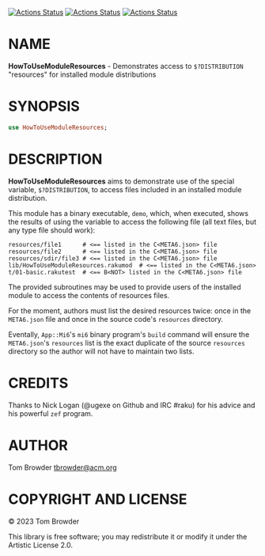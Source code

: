 [![Actions Status](https://github.com/tbrowder/HowToUseModuleResources/actions/workflows/linux.yml/badge.svg)](https://github.com/tbrowder/HowToUseModuleResources/actions) [![Actions Status](https://github.com/tbrowder/HowToUseModuleResources/actions/workflows/macos.yml/badge.svg)](https://github.com/tbrowder/HowToUseModuleResources/actions) [![Actions Status](https://github.com/tbrowder/HowToUseModuleResources/actions/workflows/windows.yml/badge.svg)](https://github.com/tbrowder/HowToUseModuleResources/actions)

NAME
====

**HowToUseModuleResources** - Demonstrates access to `$?DISTRIBUTION` "resources" for installed module distributions

SYNOPSIS
========

```raku
use HowToUseModuleResources;
```

DESCRIPTION
===========

**HowToUseModuleResources** aims to demonstrate use of the special variable, `$?DISTRIBUTION`, to access files included in an installed module distribution.

This module has a binary executable, `demo`, which, when executed, shows the results of using the variable to access the following file (all text files, but any type file should work):

    resources/file1      # <== listed in the C<META6.json> file
    resources/file2      # <== listed in the C<META6.json> file
    resources/sdir/file3 # <== listed in the C<META6.json> file
    lib/HowToUseModuleResources.rakumod  # <== listed in the C<META6.json>
    t/01-basic.rakutest  # <== B<NOT> listed in the C<META6.json> file

The provided subroutines may be used to provide users of the installed module to access the contents of resources files.

For the moment, authors must list the desired resources twice: once in the `META6.json` file and once in the source code's `resources` directory.

Eventally, `App::Mi6`'s `mi6` binary program's `build` command will ensure the `META6.json`'s `resources` list is the exact duplicate of the source `resources` directory so the author will not have to maintain two lists.

CREDITS
=======

Thanks to Nick Logan (@ugexe on Github and IRC #raku) for his advice and his powerful `zef` program.

AUTHOR
======

Tom Browder <tbrowder@acm.org>

COPYRIGHT AND LICENSE
=====================

© 2023 Tom Browder

This library is free software; you may redistribute it or modify it under the Artistic License 2.0.

